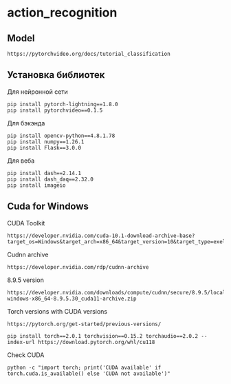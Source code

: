# action_recognition
## Model
```
https://pytorchvideo.org/docs/tutorial_classification
```
## Установка библиотек

Для нейронной сети
```
pip install pytorch-lightning==1.8.0
pip install pytorchvideo==0.1.5
```

Для бэкэнда
```
pip install opencv-python==4.8.1.78
pip install numpy==1.26.1
pip install Flask==3.0.0
```

Для веба
```
pip install dash==2.14.1
pip install dash_daq==2.32.0
pip install imageio
```

## Cuda for Windows
CUDA Toolkit
```
https://developer.nvidia.com/cuda-10.1-download-archive-base?target_os=Windows&target_arch=x86_64&target_version=10&target_type=exelocal
```

Cudnn archive
```
https://developer.nvidia.com/rdp/cudnn-archive 
```
8.9.5 version
```
https://developer.nvidia.com/downloads/compute/cudnn/secure/8.9.5/local_installers/11.x/cudnn-windows-x86_64-8.9.5.30_cuda11-archive.zip
```

Torch versions with CUDA versions
```
https://pytorch.org/get-started/previous-versions/
```

```
pip install torch==2.0.1 torchvision==0.15.2 torchaudio==2.0.2 --index-url https://download.pytorch.org/whl/cu118
```

Check CUDA
```
python -c "import torch; print('CUDA available' if torch.cuda.is_available() else 'CUDA not available')" 
```
